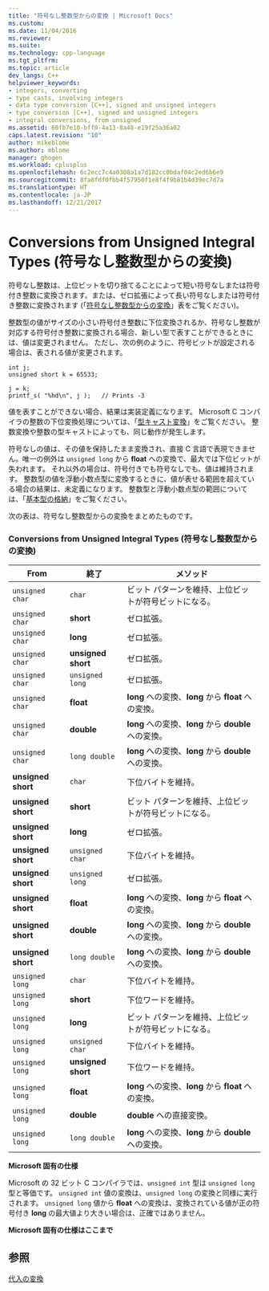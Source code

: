 ```yaml
---
title: "符号なし整数型からの変換 | Microsoft Docs"
ms.custom: 
ms.date: 11/04/2016
ms.reviewer: 
ms.suite: 
ms.technology: cpp-language
ms.tgt_pltfrm: 
ms.topic: article
dev_langs: C++
helpviewer_keywords:
- integers, converting
- type casts, involving integers
- data type conversion [C++], signed and unsigned integers
- type conversion [C++], signed and unsigned integers
- integral conversions, from unsigned
ms.assetid: 60fb7e10-bff9-4a13-8a48-e19f25a36a02
caps.latest.revision: "10"
author: mikeblome
ms.author: mblome
manager: ghogen
ms.workload: cplusplus
ms.openlocfilehash: 6c2ecc7c4a0308a1a7d182cc0bdaf04c2ed6b6e9
ms.sourcegitcommit: 8fa8fdf0fbb4f57950f1e8f4f9b81b4d39ec7d7a
ms.translationtype: HT
ms.contentlocale: ja-JP
ms.lasthandoff: 12/21/2017
---
```

# <a name="conversions-from-unsigned-integral-types"></a>Conversions from Unsigned Integral Types (符号なし整数型からの変換)
符号なし整数は、上位ビットを切り捨てることによって短い符号なしまたは符号付き整数に変換されます。または、ゼロ拡張によって長い符号なしまたは符号付き整数に変換されます (「[符号なし整数型からの変換](#_clang_table_4..3)」表をご覧ください)。  
  
 整数型の値がサイズの小さい符号付き整数に下位変換されるか、符号なし整数が対応する符号付き整数に変換される場合、新しい型で表すことができるときには、値は変更されません。 ただし、次の例のように、符号ビットが設定される場合は、表される値が変更されます。  
  
```  
int j;  
unsigned short k = 65533;  
  
j = k;  
printf_s( "%hd\n", j );   // Prints -3  
```  
  
 値を表すことができない場合、結果は実装定義になります。 Microsoft C コンパイラの整数の下位変換処理については、「[型キャスト変換](../c-language/type-cast-conversions.md)」をご覧ください。 整数変換や整数の型キャストによっても、同じ動作が発生します。  
  
 符号なしの値は、その値を保持したまま変換され、直接 C 言語で表現できません。唯一の例外は `unsigned long` から **float** への変換で、最大では下位ビットが失われます。 それ以外の場合は、符号付きでも符号なしでも、値は維持されます。 整数型の値を浮動小数点型に変換するときに、値が表せる範囲を超えている場合の結果は、未定義になります。 整数型と浮動小数点型の範囲については、「[基本型の格納](../c-language/storage-of-basic-types.md)」をご覧ください。  
  
 次の表は、符号なし整数型からの変換をまとめたものです。  
  
### <a name="conversions-from-unsigned-integral-types"></a>Conversions from Unsigned Integral Types (符号なし整数型からの変換)  
  
|From|終了|メソッド|  
|----------|--------|------------|  
|`unsigned char`|`char`|ビット パターンを維持、上位ビットが符号ビットになる。|  
|`unsigned char`|**short**|ゼロ拡張。|  
|`unsigned char`|**long**|ゼロ拡張。|  
|`unsigned char`|**unsigned short**|ゼロ拡張。|  
|`unsigned char`|`unsigned long`|ゼロ拡張。|  
|`unsigned char`|**float**|**long** への変換、**long** から **float** への変換。|  
|`unsigned char`|**double**|**long** への変換、**long** から **double** への変換。|  
|`unsigned char`|`long double`|**long** への変換、**long** から **double** への変換。|  
|**unsigned short**|`char`|下位バイトを維持。|  
|**unsigned short**|**short**|ビット パターンを維持、上位ビットが符号ビットになる。|  
|**unsigned short**|**long**|ゼロ拡張。|  
|**unsigned short**|`unsigned char`|下位バイトを維持。|  
|**unsigned short**|`unsigned long`|ゼロ拡張。|  
|**unsigned short**|**float**|**long** への変換、**long** から **float** への変換。|  
|**unsigned short**|**double**|**long** への変換、**long** から **double** への変換。|  
|**unsigned short**|`long double`|**long** への変換、**long** から **double** への変換。|  
|`unsigned long`|`char`|下位バイトを維持。|  
|`unsigned long`|**short**|下位ワードを維持。|  
|`unsigned long`|**long**|ビット パターンを維持、上位ビットが符号ビットになる。|  
|`unsigned long`|`unsigned char`|下位バイトを維持。|  
|`unsigned long`|**unsigned short**|下位ワードを維持。|  
|`unsigned long`|**float**|**long** への変換、**long** から **float** への変換。|  
|`unsigned long`|**double**|**double** への直接変換。|  
|`unsigned long`|`long double`|**long** への変換、**long** から **double** への変換。|  
  
 **Microsoft 固有の仕様**  
  
 Microsoft の 32 ビット C コンパイラでは、`unsigned int` 型は `unsigned long` 型と等価です。 `unsigned int` 値の変換は、`unsigned long` の変換と同様に実行されます。 `unsigned long` 値から **float** への変換は、変換されている値が正の符号付き **long** の最大値より大きい場合は、正確ではありません。  
  
 **Microsoft 固有の仕様はここまで**  
  
## <a name="see-also"></a>参照  
 [代入の変換](../c-language/assignment-conversions.md)